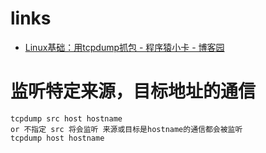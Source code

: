 # links
- [Linux基础：用tcpdump抓包 - 程序猿小卡 - 博客园](https://www.cnblogs.com/chyingp/p/linux-command-tcpdump.html)

# 监听特定来源，目标地址的通信
````
tcpdump src host hostname
or 不指定 src 将会监听 来源或目标是hostname的通信都会被监听
tcpdump host hostname
````
